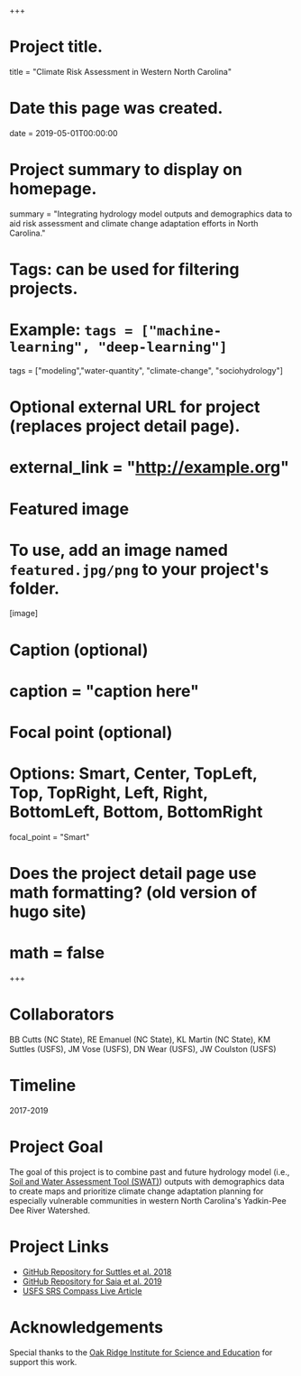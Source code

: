 +++
# Project title.
title = "Climate Risk Assessment in Western North Carolina"

# Date this page was created.
date = 2019-05-01T00:00:00

# Project summary to display on homepage.
summary = "Integrating hydrology model outputs and demographics data to aid risk assessment and climate change adaptation efforts in North Carolina."

# Tags: can be used for filtering projects.
# Example: `tags = ["machine-learning", "deep-learning"]`
tags = ["modeling","water-quantity", "climate-change", "sociohydrology"]

# Optional external URL for project (replaces project detail page).
# external_link = "http://example.org"

# Featured image
# To use, add an image named `featured.jpg/png` to your project's folder.
[image]
# Caption (optional)
#  caption = "caption here"

# Focal point (optional)
# Options: Smart, Center, TopLeft, Top, TopRight, Left, Right, BottomLeft, Bottom, BottomRight
  focal_point = "Smart"

# Does the project detail page use math formatting? (old version of hugo site)
# math = false

+++

# Collaborators
BB Cutts (NC State), RE Emanuel (NC State), KL Martin (NC State), KM Suttles (USFS), JM Vose (USFS), DN Wear (USFS), JW Coulston (USFS)

# Timeline
2017-2019

# Project Goal
The goal of this project is to combine past and future hydrology model (i.e., [Soil and Water Assessment Tool (SWAT)](https://swat.tamu.edu/)) outputs with demographics data to create maps and prioritize climate change adaptation planning for especially vulnerable communities in western North Carolina's Yadkin-Pee Dee River Watershed.

# Project Links
- [GitHub Repository for Suttles et al. 2018](https://github.com/sheilasaia/paper-yadkin-swat-study)
- [GitHub Repository for Saia et al. 2019](https://github.com/sheilasaia/paper-yadkin-swat-svi-study)
- [USFS SRS Compass Live Article](https://www.srs.fs.usda.gov/compass/2020/09/17/climate-change-streamflow-and-social-vulnerability-locating-increased-risks/)

# Acknowledgements
Special thanks to the [Oak Ridge Institute for Science and Education](https://orise.orau.gov/) for support this work.

